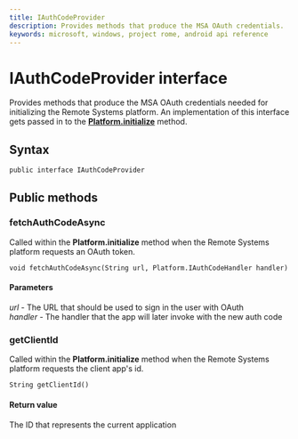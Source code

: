 ```yaml
---
title: IAuthCodeProvider 
description: Provides methods that produce the MSA OAuth credentials.
keywords: microsoft, windows, project rome, android api reference
---
```


# IAuthCodeProvider interface
Provides methods that produce the MSA OAuth credentials needed for initializing the Remote Systems platform. An implementation of this interface gets passed in to the [**Platform.initialize**](Platform.md) method.

## Syntax
`public interface IAuthCodeProvider`

## Public methods

### fetchAuthCodeAsync
Called within the **Platform.initialize** method when the Remote Systems platform requests an OAuth token.

`void fetchAuthCodeAsync(String url, Platform.IAuthCodeHandler handler)`

#### Parameters  
*url* - The URL that should be used to sign in the user with OAuth  
*handler* - The handler that the app will later invoke with the new auth code

### getClientId
Called within the **Platform.initialize** method when the Remote Systems platform requests the client app's id.

`String getClientId()`

#### Return value  
The ID that represents the current application
